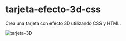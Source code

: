 # tarjeta-efecto-3d-css
Crea una tarjeta con efecto 3D  utilizando CSS y HTML.

![tarjeta-3D](https://user-images.githubusercontent.com/6242827/227982610-ad96f789-162e-4160-a661-be0e8afe6b2c.gif)
